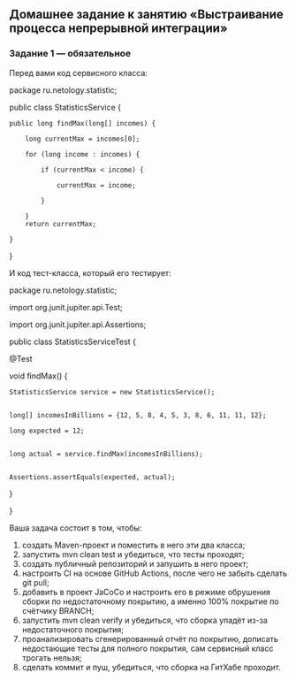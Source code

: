 ## Домашнее задание к занятию «Выстраивание процесса непрерывной интеграции»

### Задание 1 — обязательное

Перед вами код сервисного класса:

package ru.netology.statistic;

public class StatisticsService {
    
    public long findMax(long[] incomes) {
       
        long currentMax = incomes[0];
        
        for (long income : incomes) {
            
            if (currentMax < income) {
                
                currentMax = income;
            
            }
        
        }
        return currentMax;
    
    }

}

И код тест-класса, который его тестирует:

package ru.netology.statistic;

import org.junit.jupiter.api.Test;

import org.junit.jupiter.api.Assertions;

public class StatisticsServiceTest {

  @Test
  
  void findMax() {
    
    StatisticsService service = new StatisticsService();

    
    long[] incomesInBillions = {12, 5, 8, 4, 5, 3, 8, 6, 11, 11, 12};
    
    long expected = 12;

    
    long actual = service.findMax(incomesInBillions);

    
    Assertions.assertEquals(expected, actual);
  
  }

}

Ваша задача состоит в том, чтобы:

1. создать Maven-проект и поместить в него эти два класса;
2. запустить mvn clean test и убедиться, что тесты проходят;
3. создать публичный репозиторий и запушить в него проект;
4. настроить CI на основе GitHub Actions, после чего не забыть сделать git pull;
5. добавить в проект JaCoCo и настроить его в режиме обрушения сборки по недостаточному покрытию, а именно 100% покрытие по счётчику BRANCH;
6. запустить mvn clean verify и убедиться, что сборка упадёт из-за недостаточного покрытия;
7. проанализировать сгенерированный отчёт по покрытию, дописать недостающие тесты для полного покрытия, сам сервисный класс трогать нельзя;
8. сделать коммит и пуш, убедиться, что сборка на ГитХабе проходит.